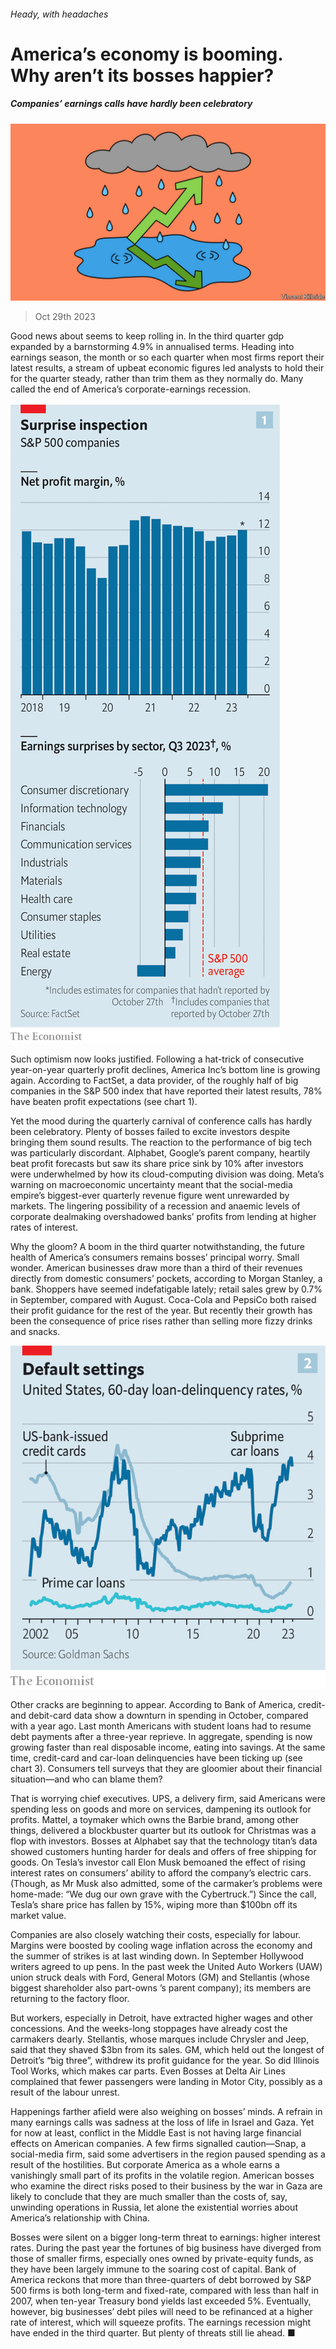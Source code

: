 ###### Heady, with headaches

# America’s economy is booming. Why aren’t its bosses happier? 

##### Companies’ earnings calls have hardly been celebratory 

![image](images/20231104_WBD002.jpg) 

> Oct 29th 2023 

Good news about  seems to keep rolling in. In the third quarter gdp expanded by a barnstorming 4.9% in annualised terms. Heading into earnings season, the month or so each quarter when most firms report their latest results, a stream of upbeat economic figures led  analysts to hold their  for the quarter steady, rather than trim them as they normally do. Many called the end of America’s corporate-earnings recession. 

![image](images/20231104_WBC205.png) 


Such optimism now looks justified. Following a hat-trick of consecutive year-on-year quarterly profit declines, America Inc’s bottom line is growing again. According to FactSet, a data provider, of the roughly half of big companies in the S&amp;P 500 index that have reported their latest results, 78% have beaten profit expectations (see chart 1).

Yet the mood during the quarterly carnival of conference calls has hardly been celebratory. Plenty of bosses failed to excite investors despite bringing them sound results. The reaction to the performance of big tech was particularly discordant. Alphabet, Google’s parent company, heartily beat profit forecasts but saw its share price sink by 10% after investors were underwhelmed by how its cloud-computing division was doing. Meta’s warning on macroeconomic uncertainty meant that the social-media empire’s biggest-ever quarterly revenue figure went unrewarded by markets. The lingering possibility of a recession and anaemic levels of corporate dealmaking overshadowed banks’ profits from lending at higher rates of interest. 

Why the gloom? A boom in the third quarter notwithstanding, the future health of America’s consumers remains bosses’ principal worry. Small wonder. American businesses draw more than a third of their revenues directly from domestic consumers’ pockets, according to Morgan Stanley, a bank. Shoppers have seemed indefatigable lately; retail sales grew by 0.7% in September, compared with August. Coca-Cola and PepsiCo both raised their profit guidance for the rest of the year. But recently their growth has been the consequence of price rises rather than selling more fizzy drinks and snacks.

![image](images/20231104_WBC206.png) 


Other cracks are beginning to appear. According to Bank of America, credit- and debit-card data show a downturn in spending in October, compared with a year ago. Last month Americans with student loans had to resume debt payments after a three-year reprieve. In aggregate, spending is now growing faster than real disposable income, eating into savings. At the same time, credit-card and car-loan delinquencies have been ticking up (see chart 3). Consumers tell surveys that they are gloomier about their financial situation—and who can blame them? 

That is worrying chief executives. UPS, a delivery firm, said Americans were spending less on goods and more on services, dampening its outlook for profits. Mattel, a toymaker which owns the Barbie brand, among other things, delivered a blockbuster quarter but its outlook for Christmas was a flop with investors. Bosses at Alphabet say that the technology titan’s data showed customers hunting harder for deals and offers of free shipping for goods. On Tesla’s investor call Elon Musk bemoaned the effect of rising interest rates on consumers’ ability to afford the company’s electric cars. (Though, as Mr Musk also admitted, some of the carmaker’s problems were home-made: “We dug our own grave with the Cybertruck.”) Since the call, Tesla’s share price has fallen by 15%, wiping more than $100bn off its market value.

Companies are also closely watching their costs, especially for labour. Margins were boosted by cooling wage inflation across the economy and the summer of strikes is at last winding down. In September Hollywood writers agreed to up pens. In the past week the United Auto Workers (UAW) union struck deals with Ford, General Motors (GM) and Stellantis (whose biggest shareholder also part-owns ’s parent company); its members are returning to the factory floor. 

But workers, especially in Detroit, have extracted higher wages and other concessions. And the weeks-long stoppages have already cost the carmakers dearly. Stellantis, whose marques include Chrysler and Jeep, said that they shaved $3bn from its sales. GM, which held out the longest of Detroit’s “big three”, withdrew its profit guidance for the year. So did Illinois Tool Works, which makes car parts. Even Bosses at Delta Air Lines complained that fewer passengers were landing in Motor City, possibly as a result of the labour unrest. 

Happenings farther afield were also weighing on bosses’ minds. A refrain in many earnings calls was sadness at the loss of life in Israel and Gaza. Yet for now at least, conflict in the Middle East is not having large financial effects on American companies. A few firms signalled caution—Snap, a social-media firm, said some advertisers in the region paused spending as a result of the hostilities. But corporate America as a whole earns a vanishingly small part of its profits in the volatile region. American bosses who examine the direct risks posed to their business by the war in Gaza are likely to conclude that they are much smaller than the costs of, say, unwinding operations in Russia, let alone the existential worries about America’s relationship with China. 

Bosses were silent on a bigger long-term threat to earnings: higher interest rates. During the past year the fortunes of big business have diverged from those of smaller firms, especially ones owned by private-equity funds, as they have been largely immune to the soaring cost of capital. Bank of America reckons that more than three-quarters of debt borrowed by S&amp;P 500 firms is both long-term and fixed-rate, compared with less than half in 2007, when ten-year Treasury bond yields last exceeded 5%. Eventually, however, big businesses’ debt piles will need to be refinanced at a higher rate of interest, which will squeeze profits. The earnings recession might have ended in the third quarter. But plenty of threats still lie ahead. ■


